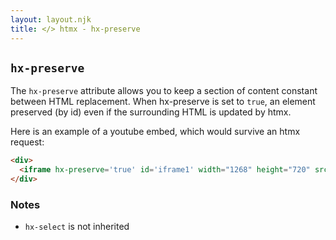 ```yaml
---
layout: layout.njk
title: </> htmx - hx-preserve
---
```


## `hx-preserve`

The `hx-preserve` attribute allows you to keep a section of content constant between HTML replacement.  When hx-preserve is set to `true`, an element preserved (by id) even if the
surrounding HTML is updated by htmx.

Here is an example of a youtube embed, which would survive an htmx request:

```html
<div>
  <iframe hx-preserve='true' id='iframe1' width="1268" height="720" src="https://www.youtube.com/embed/Z1oB2EDu5XA" frameborder="0" allow="accelerometer; autoplay; clipboard-write; encrypted-media; gyroscope; picture-in-picture" allowfullscreen></iframe>
</div>
```

### Notes

* `hx-select` is not inherited